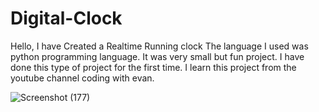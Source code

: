 # Digital-Clock
Hello, I have Created a Realtime Running clock 
The language I used was python programming language. 
It was very small but fun project. 
I have done this type of project for the first time.
I learn this project from the youtube channel coding with evan.


![Screenshot (177)](https://user-images.githubusercontent.com/86232026/170776263-705da4ed-b359-4777-ad1b-25e59bbe2a3b.png)
